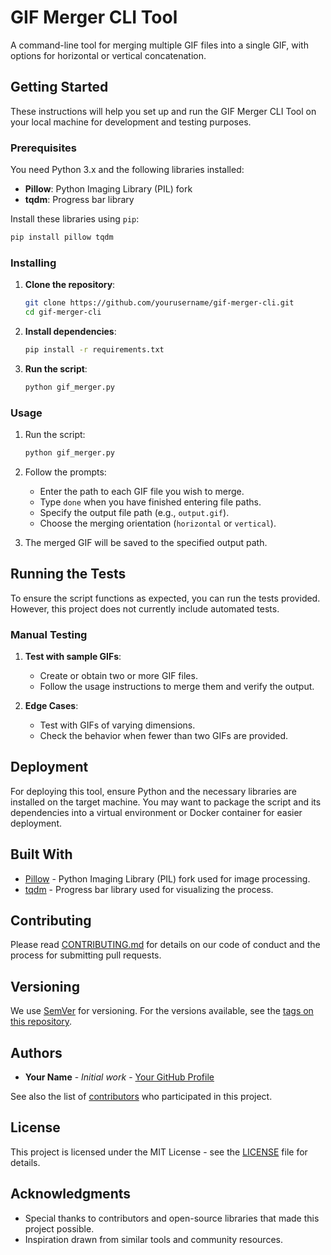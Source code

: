 # GIF Merger CLI Tool

A command-line tool for merging multiple GIF files into a single GIF, with options for horizontal or vertical concatenation.

## Getting Started

These instructions will help you set up and run the GIF Merger CLI Tool on your local machine for development and testing purposes.

### Prerequisites

You need Python 3.x and the following libraries installed:

- **Pillow**: Python Imaging Library (PIL) fork
- **tqdm**: Progress bar library

Install these libraries using `pip`:

```bash
pip install pillow tqdm
```

### Installing

1. **Clone the repository**:

    ```bash
    git clone https://github.com/yourusername/gif-merger-cli.git
    cd gif-merger-cli
    ```

2. **Install dependencies**:

    ```bash
    pip install -r requirements.txt
    ```

3. **Run the script**:

    ```bash
    python gif_merger.py
    ```

### Usage

1. Run the script:

    ```bash
    python gif_merger.py
    ```

2. Follow the prompts:
    - Enter the path to each GIF file you wish to merge.
    - Type `done` when you have finished entering file paths.
    - Specify the output file path (e.g., `output.gif`).
    - Choose the merging orientation (`horizontal` or `vertical`).

3. The merged GIF will be saved to the specified output path.

## Running the Tests

To ensure the script functions as expected, you can run the tests provided. However, this project does not currently include automated tests.

### Manual Testing

1. **Test with sample GIFs**:
    - Create or obtain two or more GIF files.
    - Follow the usage instructions to merge them and verify the output.

2. **Edge Cases**:
    - Test with GIFs of varying dimensions.
    - Check the behavior when fewer than two GIFs are provided.

## Deployment

For deploying this tool, ensure Python and the necessary libraries are installed on the target machine. You may want to package the script and its dependencies into a virtual environment or Docker container for easier deployment.

## Built With

- [Pillow](https://python-pillow.org/) - Python Imaging Library (PIL) fork used for image processing.
- [tqdm](https://tqdm.github.io/) - Progress bar library used for visualizing the process.

## Contributing

Please read [CONTRIBUTING.md](https://gist.github.com/PurpleBooth/b24679402957c63ec426) for details on our code of conduct and the process for submitting pull requests.

## Versioning

We use [SemVer](http://semver.org/) for versioning. For the versions available, see the [tags on this repository](https://github.com/yourusername/gif-merger-cli/tags).

## Authors

* **Your Name** - *Initial work* - [Your GitHub Profile](https://github.com/yourusername)

See also the list of [contributors](https://github.com/yourusername/gif-merger-cli/contributors) who participated in this project.

## License

This project is licensed under the MIT License - see the [LICENSE](LICENSE) file for details.

## Acknowledgments

* Special thanks to contributors and open-source libraries that made this project possible.
* Inspiration drawn from similar tools and community resources.
